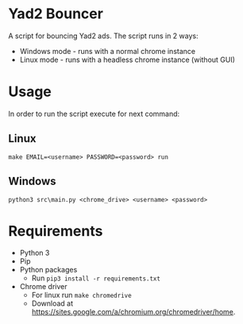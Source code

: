 # Yad2 Bouncer
A script for bouncing Yad2 ads.
The script runs in 2 ways:
* Windows mode - runs with a normal chrome instance
* Linux mode - runs with a headless chrome instance (without GUI)

# Usage
In order to run the script execute for next command:

## Linux
```
make EMAIL=<username> PASSWORD=<password> run
```

## Windows
```
python3 src\main.py <chrome_drive> <username> <password>
```

# Requirements
* Python 3
* Pip
* Python packages
	+ Run `pip3 install -r requirements.txt`
* Chrome driver
	+ For linux run `make chromedrive`
    + Download at https://sites.google.com/a/chromium.org/chromedriver/home.
